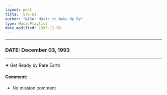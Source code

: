 ```yaml
---
layout: post
title:  STS-61
author: "NASA: Music to Wake Up By"
type: MusicPlaylist
date_modified: 1993-12-03
---
```


----
### DATE: December 03, 1993
----
✷ Get Ready by Rare Earth

#### Comment:
* No mission comment
